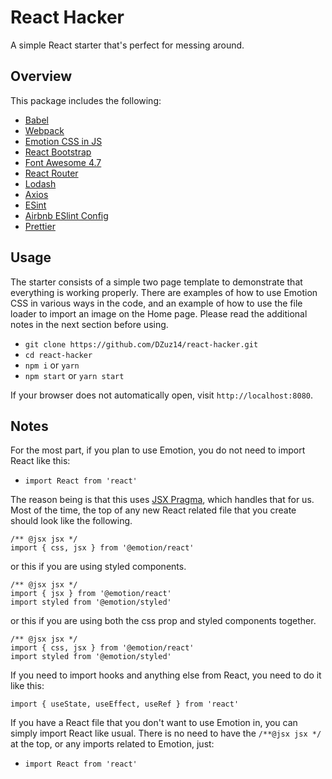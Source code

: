 # React Hacker

A simple React starter that's perfect for messing around.

## Overview

This package includes the following:

- [Babel](https://babeljs.io/docs/en/)
- [Webpack](https://webpack.js.org/concepts/)
- [Emotion CSS in JS](https://emotion.sh/docs/introduction)
- [React Bootstrap](https://react-bootstrap.github.io/components/alerts/)
- [Font Awesome 4.7](https://fontawesome.com/v4.7/icons/)
- [React Router](https://reactrouter.com/web/guides/quick-start)
- [Lodash](https://lodash.com/docs/4.17.15)
- [Axios](https://axios-http.com/docs/intro)
- [ESint](https://www.npmjs.com/package/eslint-config-airbnb)
- [Airbnb ESlint Config](https://www.npmjs.com/package/eslint-config-airbnb)
- [Prettier](https://prettier.io/docs/en/index.html)

## Usage

The starter consists of a simple two page template to demonstrate that everything is working properly. There are examples of how to use Emotion CSS in various ways in the code, and an example of how to use the file loader to import an image on the Home page. Please read the additional notes in the next section before using.

- `git clone https://github.com/DZuz14/react-hacker.git`
- `cd react-hacker`
- `npm i` or `yarn`
- `npm start` or `yarn start`

If your browser does not automatically open, visit `http://localhost:8080`.

## Notes

For the most part, if you plan to use Emotion, you do not need to import React like this:

- `import React from 'react'`

The reason being is that this uses [JSX Pragma](https://www.gatsbyjs.com/blog/2019-08-02-what-is-jsx-pragma/), which handles that for us. Most of the time, the top of any new React related file that you create should look like the following.

```
/** @jsx jsx */
import { css, jsx } from '@emotion/react'
```

or this if you are using styled components.

```
/** @jsx jsx */
import { jsx } from '@emotion/react'
import styled from '@emotion/styled'
```

or this if you are using both the css prop and styled components together.

```
/** @jsx jsx */
import { css, jsx } from '@emotion/react'
import styled from '@emotion/styled'
```

If you need to import hooks and anything else from React, you need to do it like this:

```
import { useState, useEffect, useRef } from 'react'
```

If you have a React file that you don't want to use Emotion in, you can simply import React like usual. There is no need to have the `/**@jsx jsx */` at the top, or any imports related to Emotion, just:

- `import React from 'react'`
